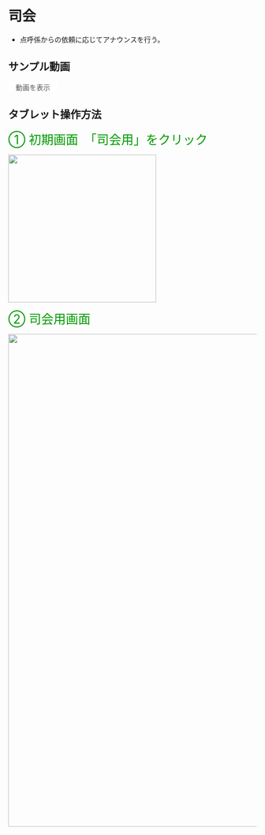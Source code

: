 # 司会

- 点呼係からの依頼に応じてアナウンスを行う。
## サンプル動画

<script src="../assets/js/toggleIframe.js"></script>

<div id="announce_demo_iframe_container"
     style="width: 100px; height: auto; background-color: #fff; color: #555; cursor: pointer; text-align: center;"
     onclick="toggleIframe('announce_demo_iframe_container', 'announce_demo', 'mspN3tgH6f8')">
    <div id="announce_demo">動画を表示</div>
</div>

## タブレット操作方法

<div style="color:#009900; font-size:25px">① 初期画面　「司会用」をクリック</div>
<p><img src="../images/initial_page_to_announce.png" width="300" /></p>

<div style="color:#009900; font-size:25px">② 司会用画面</div>
<p><img src="../images/announce_view.png" width="1000" /></p>
